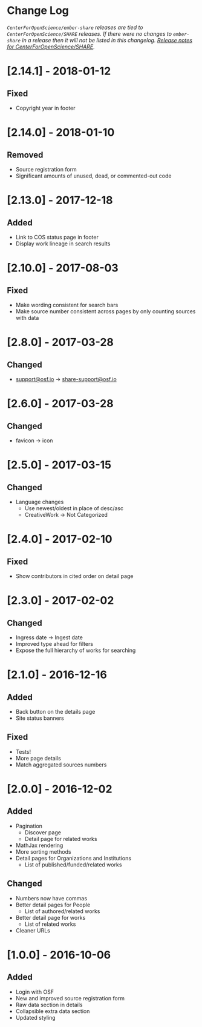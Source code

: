 # Change Log
*`CenterForOpenScience/ember-share` releases are tied to `CenterForOpenScience/SHARE` releases. If there were no changes to `ember-share` in a release then it will not be listed in this changelog. [Release notes for CenterForOpenScience/SHARE](https://github.com/CenterForOpenScience/SHARE/blob/develop/CHANGELOG.md).*

# [2.14.1] - 2018-01-12
## Fixed
* Copyright year in footer

# [2.14.0] - 2018-01-10
## Removed
* Source registration form
* Significant amounts of unused, dead, or commented-out code

# [2.13.0] - 2017-12-18
## Added
* Link to COS status page in footer
* Display work lineage in search results

# [2.10.0] - 2017-08-03
## Fixed
* Make wording consistent for search bars
* Make source number consistent across pages by only counting sources with data

# [2.8.0] - 2017-03-28
## Changed
* support@osf.io -> share-support@osf.io

# [2.6.0] - 2017-03-28
## Changed
* favicon -> icon

# [2.5.0] - 2017-03-15
## Changed
* Language changes
  * Use newest/oldest in place of desc/asc
  * CreativeWork -> Not Categorized

# [2.4.0] - 2017-02-10
## Fixed
* Show contributors in cited order on detail page

# [2.3.0] - 2017-02-02
## Changed
* Ingress date -> Ingest date
* Improved type ahead for filters
* Expose the full hierarchy of works for searching

# [2.1.0] - 2016-12-16
## Added
* Back button on the details page
* Site status banners

## Fixed
* Tests!
* More page details
* Match aggregated sources numbers

# [2.0.0] - 2016-12-02
## Added
* Pagination
  * Discover page
  * Detail page for related works
* MathJax rendering
* More sorting methods
* Detail pages for Organizations and Institutions
  * List of published/funded/related works

## Changed
* Numbers now have commas
* Better detail pages for People
  * List of authored/related works
* Better detail page for works
  * List of related works
* Cleaner URLs

# [1.0.0] - 2016-10-06
## Added
* Login with OSF
* New and improved source registration form
* Raw data section in details
* Collapsible extra data section
* Updated styling
